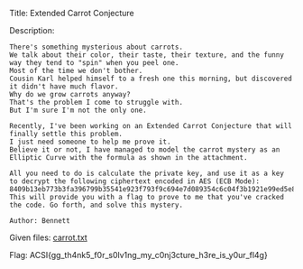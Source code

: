 Title: Extended Carrot Conjecture

Description:
```
There's something mysterious about carrots.
We talk about their color, their taste, their texture, and the funny way they tend to "spin" when you peel one.
Most of the time we don't bother.
Cousin Karl helped himself to a fresh one this morning, but discovered it didn't have much flavor.
Why do we grow carrots anyway?
That's the problem I come to struggle with.
But I'm sure I'm not the only one.

Recently, I've been working on an Extended Carrot Conjecture that will finally settle this problem. 
I just need someone to help me prove it. 
Believe it or not, I have managed to model the carrot mystery as an Elliptic Curve with the formula as shown in the attachment.

All you need to do is calculate the private key, and use it as a key to decrypt the following ciphertext encoded in AES (ECB Mode): 
8409b13eb773b3fa396799b35541e923f793f9c694e7d089354c6c04f3b1921e99ed5e803b2b81dac64d099b517d88666a2bec925df6483b17eb0be0f05958c4
This will provide you with a flag to prove to me that you've cracked the code. Go forth, and solve this mystery.

Author: Bennett
```

Given files: [carrot.txt](https://github.com/Coder-Here/HACK-AC-2022-CTF/blob/main/Crypto/Extended%20Carrot%20Conjecture/carrot.txt "carrot.txt")

Flag: ACSI{gg_th4nk5_f0r_s0lv1ng_my_c0nj3cture_h3re_is_y0ur_fl4g}
